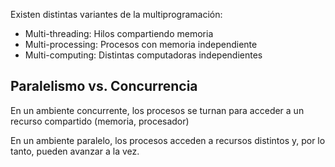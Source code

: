 Existen distintas variantes de la multiprogramación:

- Multi-threading: Hilos compartiendo memoria
- Multi-processing: Procesos con memoria independiente
- Multi-computing: Distintas computadoras independientes

## Paralelismo vs. Concurrencia

En un ambiente concurrente, los procesos se turnan para acceder a un recurso compartido (memoria, procesador)

En un ambiente paralelo, los procesos acceden a recursos distintos y, por lo tanto, pueden avanzar a la vez.

